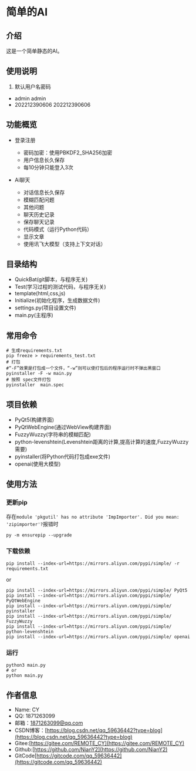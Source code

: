 # 简单的AI
## 介绍
这是一个简单静态的AI。

## 使用说明
1. 默认用户名密码
  - admin admin
  - 202212390606 202212390606

## 功能概览
- 登录注册
  - 密码加密：使用PBKDF2_SHA256加密
  - 用户信息长久保存
  - 每10分钟只能登入3次
  
- Ai聊天
  - 对话信息长久保存
  - 模糊匹配问题
  - 其他问题
  - 聊天历史记录
  - 保存聊天记录
  - 代码模式（运行Python代码）
  - 显示文章
  - 使用讯飞大模型（支持上下文对话）

## 目录结构
- QuickBat(git脚本，与程序无关)
- Test(学习过程的测试代码，与程序无关)
- template(html,css,js)
- Initialize(初始化程序，生成数据文件)
- settings.py(项目设置文件)
- main.py(主程序)

## 常用命令
```shell
# 生成requirements.txt
pip freeze > requirements_test.txt
# 打包
#“-F”效果是打包成一个文件，“-w”则可以使打包后的程序运行时不弹出黑窗口
pyinstaller -F -w main.py
# 按照 spec文件打包
pyinstaller  main.spec
```


## 项目依赖
- PyQt5(构建界面)
- PyQtWebEngine(通过WebView构建界面)
- FuzzyWuzzy(字符串的模糊匹配)
- python-levenshtein(Levenshtein距离的计算,提高计算的速度,FuzzyWuzzy需要)
- pyinstaller(将Python代码打包成exe文件)
- openai(使用大模型)

## 使用方法
### 更新pip
存在`module 'pkgutil' has no attribute 'ImpImporter'. Did you mean: 'zipimporter'?`报错时
```shell
py -m ensurepip --upgrade 
```

### 下载依赖
```shell
pip install --index-url=https://mirrors.aliyun.com/pypi/simple/ -r requirements.txt
```
or
```shell
pip install --index-url=https://mirrors.aliyun.com/pypi/simple/ PyQt5
pip install --index-url=https://mirrors.aliyun.com/pypi/simple/ PyQtWebEngine
pip install --index-url=https://mirrors.aliyun.com/pypi/simple/ pyinstaller
pip install --index-url=https://mirrors.aliyun.com/pypi/simple/ FuzzyWuzzy
pip install --index-url=https://mirrors.aliyun.com/pypi/simple/ python-levenshtein
pip install --index-url=https://mirrors.aliyun.com/pypi/simple/ openai
```

### 运行
```shell
python3 main.py
# or
python main.py
```

## 作者信息
* Name: CY
* QQ: 1871263099
* 邮箱：1871263099@qq.com
* CSDN博客：[https://blog.csdn.net/qq_59636442?type=blog](https://blog.csdn.net/qq_59636442?type=blog)
* Gitee:[https://gitee.com/REMOTE_CY](https://gitee.com/REMOTE_CY)
* Github:[https://github.com/NianY2](https://github.com/NianY2)
* GitCode[https://gitcode.com/qq_59636442](https://gitcode.com/qq_59636442)